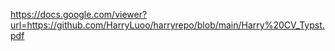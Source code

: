 https://docs.google.com/viewer?url=https://github.com/HarryLuoo/harryrepo/blob/main/Harry%20CV_Typst.pdf
